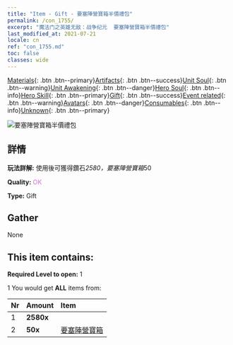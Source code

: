 ```yaml
---
title: "Item - Gift - 要塞陣營寶箱半價禮包"
permalink: /con_1755/
excerpt: "魔法门之英雄无敌：战争纪元  要塞陣營寶箱半價禮包"
last_modified_at: 2021-07-21
locale: cn
ref: "con_1755.md"
toc: false
classes: wide
---
```

 [Materials](/ItemsCN/){: .btn .btn--primary}[Artifacts](/ItemsCN/Artifacts/){: .btn .btn--success}[Unit Soul](/ItemsCN/UnitSoul/){: .btn .btn--warning}[Unit Awakening](/ItemsCN/UnitAwakening/){: .btn .btn--danger}[Hero Soul](/ItemsCN/HeroSoul/){: .btn .btn--info}[Hero Skill](/ItemsCN/HeroSkill/){: .btn .btn--primary}[Gift](/ItemsCN/Gift/){: .btn .btn--success}[Event related](/ItemsCN/Events/){: .btn .btn--warning}[Avatars](/ItemsCN/Avatars/){: .btn .btn--danger}[Consumables](/ItemsCN/Consumables/){: .btn .btn--info}[Unknown](/ItemsCN/Unknown/){: .btn .btn--primary}

 ![要塞陣營寶箱半價禮包](/images/t/i_907196.png)

## 詳情
 **玩法詳解:** 使用後可獲得鑽石*2580，要塞陣營寶箱*50

 **Quality:** <span style="color: #DA70D6">OK</span>

 **Type:** Gift

## Gather

  None

## This item contains:

 **Required Level to open:** 1

 1 You would get **ALL** items  from:

  | Nr | Amount |     Item    |
  |:---|:-------|:------------|
  | 1 |  **2580x** | <i class="fas fa-gem"/> |  | 
  | 2 |  **50x** | [要塞陣營寶箱](/cn/Items/con_1277/) |  | 
